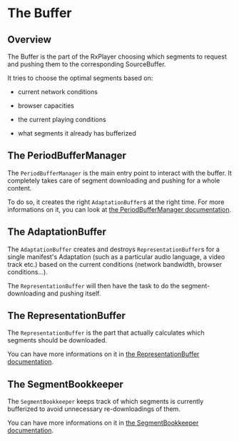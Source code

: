 # The Buffer ###################################################################


## Overview ####################################################################

The Buffer is the part of the RxPlayer choosing which segments to request and
pushing them to the corresponding SourceBuffer.

It tries to choose the optimal segments based on:

  - current network conditions

  - browser capacities

  - the current playing conditions

  - what segments it already has bufferized



## The PeriodBufferManager #####################################################

The ``PeriodBufferManager`` is the main entry point to interact with the buffer.
It completely takes care of segment downloading and pushing for a whole content.

To do so, it creates the right ``AdaptationBuffer``s at the right time. For more
informations on it, you can look at [the PeriodBufferManager
documentation](./period_buffer_manager.md).



## The AdaptationBuffer ########################################################

The ``AdaptationBuffer`` creates and destroys ``RepresentationBuffer``s for a
single manifest's Adaptation (such as a particular audio language, a video track
etc.) based on the current conditions (network bandwidth, browser
conditions...).

The ``RepresentationBuffer`` will then have the task to do the
segment-downloading and pushing itself.



## The RepresentationBuffer ####################################################

The ``RepresentationBuffer`` is the part that actually calculates which segments
should be downloaded.

You can have more informations on it in [the RepresentationBuffer
documentation](./representation_buffer.md).



## The SegmentBookkeeper #######################################################

The ``SegmentBookkeeper`` keeps track of which segments is currently bufferized
to avoid unnecessary re-downloadings of them.

You can have more informations on it in [the SegmentBookkeeper
documentation](./segment_bookkeeper.md).

